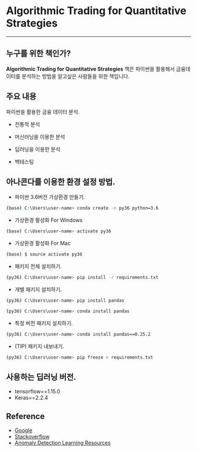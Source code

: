 # Algorithmic Trading for Quantitative Strategies



-----------------

## 누구를 위한 책인가?

**Algorithmic Trading for Quantitative Strategies** 책은 파이썬을 활용해서 금융데이터를 분석하는 방법을 알고싶은 사람들을 위한 책입니다.





## 주요 내용
파이썬을 활용한 금융 데이터 분석.

 - 전통적 분석

 - 머신러닝을 이용한 분석

 - 딥러닝을 이용한 분석

 - 백테스팅


 ## 아나콘다를 이용한 환경 설정 방법.


* 파이썬 3.6버전 가상환경 만들기.
```sh
(base) C:\Users\user-name> conda create -n py36 python=3.6
```
* 가상환경 활성화 For Windows
```sh
(base) C:\Users\user-name> activate py36
```

* 가상환경 활성화 For Mac
```sh
(base) $ source activate py36
```

* 패키지 전체 설치하기.
```sh
(py36) C:\Users\user-name> pip install -r requirements.txt
```

* 개별 패키지 설치하기.
```sh
(py36) C:\Users\user-name> pip install pandas
```

```sh
(py36) C:\Users\user-name> conda install pandas
```
* 특정 버전 패키지 설치하기.
```sh
(py36) C:\Users\user-name> conda install pandas==0.25.2
```


* (TIP) 패키지 내보내기.

```sh
(py36) C:\Users\user-name> pip freeze > requirements.txt
```

## 사용하는 딥러닝 버전.

 - tensorflow==1.15.0
 - Keras==2.2.4


## Reference

 - [Google](wwww.google.com)
 - [Stackoverflow](www.stackoverflow.com)
 - [Anomaly Detection Learning Resources](https://github.com/marcotav/anomaly-detection-resources#31-multivariate-data)
 
